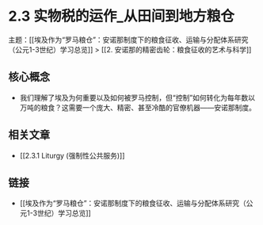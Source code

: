 # 2.3 实物税的运作_从田间到地方粮仓

主题：[[埃及作为“罗马粮仓”：安诺那制度下的粮食征收、运输与分配体系研究（公元1-3世纪）学习总览]] > [[2. 安诺那的精密齿轮：粮食征收的艺术与科学]]

## 核心概念

- 我们理解了埃及为何重要以及如何被罗马控制，但“控制”如何转化为每年数以万吨的粮食？这需要一个庞大、精密、甚至冷酷的官僚机器——安诺那制度。

## 相关文章

- [[2.3.1 Liturgy (强制性公共服务)]]

## 链接

- [[埃及作为“罗马粮仓”：安诺那制度下的粮食征收、运输与分配体系研究（公元1-3世纪）学习总览]]
